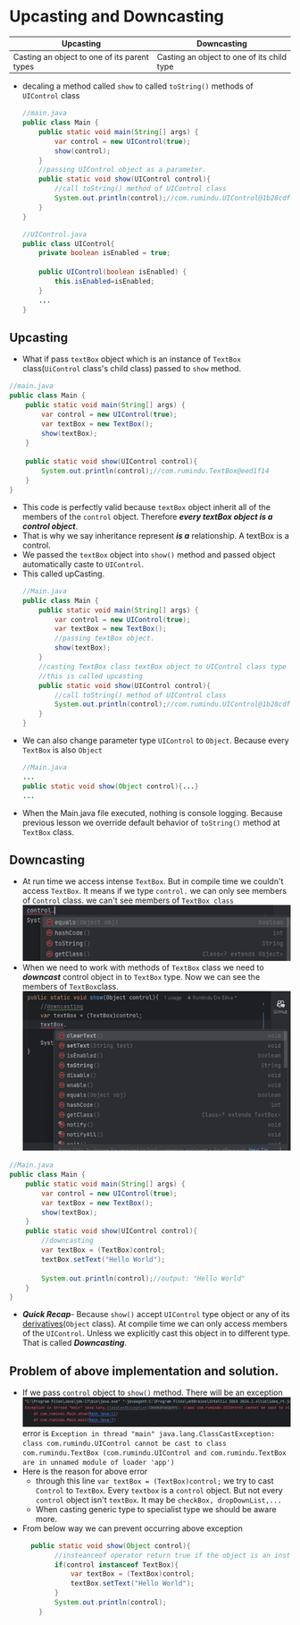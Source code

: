 # Upcasting and Downcasting
 
| Upcasting                                    | Downcasting                                |
| -------------------------------------------- | ------------------------------------------ |
| Casting an object to one of its parent types | Casting an object to one of its child type |
- decaling a method called `show` to called `toString()` methods of `UIControl` class
  ``` java 
  //main.java
  public class Main {
      public static void main(String[] args) {
          var control = new UIControl(true);
          show(control);
      }
      //passing UIControl object as a parameter.
      public static void show(UIControl control){
          //call toString() method of UIControl class
          System.out.println(control);//com.rumindu.UIControl@1b28cdfa
      }
  }
  ```

  ``` java 
  //UIControl.java
  public class UIControl{
      private boolean isEnabled = true;

      public UIControl(boolean isEnabled) {
          this.isEnabled=isEnabled;
      }
      ...
  }
  ```

## Upcasting
- What if pass `textBox` object which is an instance of `TextBox` class(`UiControl` class's child class) passed to `show` method.
``` java 
//main.java
public class Main {
    public static void main(String[] args) {
        var control = new UIControl(true);
        var textBox = new TextBox();
        show(textBox);
    }

    public static void show(UIControl control){
        System.out.println(control);//com.rumindu.TextBox@eed1f14
    }
}
```
- This code is perfectly valid because `textBox` object inherit all of the members of the `control` object. Therefore ***every textBox object is a control object***.
- That is why we say inheritance represent ***is a*** relationship. A textBox is a control.
- We passed the `textBox` object into `show()` method and passed object automatically caste to `UIControl`.
- This called upCasting.
  ``` java 
  //Main.java
  public class Main {
      public static void main(String[] args) {
          var control = new UIControl(true);
          var textBox = new TextBox();
          //passing textBox object.
          show(textBox);
      }
      //casting TextBox class textBox object to UIControl class type object
      //this is called upcasting
      public static void show(UIControl control){
          //call toString() method of UIControl class
          System.out.println(control);//com.rumindu.UIControl@1b28cdfa
      }
  }
  ```
- We can also change parameter type `UIControl` to `Object`. Because every `TextBox` is also `Object`
  ``` java
  //Main.java 
  ...
  public static void show(Object control){...}
  ...
  ```
- When the Main.java file executed, nothing is console logging. Because previous lesson we override default behavior of `toString()` method at `TextBox` class.

## Downcasting
- At run time we access intense `TextBox`. But in compile time we couldn't access `TextBox`. It means if we type `control.` we can only see members of `Control` class. we can't see members of `TextBox class`
  ![](assets/Pasted%20image%2020240714151250.png)
- When we need to work with methods of `TextBox` class we need to ***downcast*** control object in to `TextBox` type. Now we can see the members of `TextBox`class.
 ![](assets/Pasted%20image%2020240714152752.png)
``` java 
//Main.java
public class Main {
    public static void main(String[] args) {
        var control = new UIControl(true);
        var textBox = new TextBox();
        show(textBox);
    }
    public static void show(UIControl control){
        //downcasting
        var textBox = (TextBox)control;
        textBox.setText("Hello World");

        System.out.println(control);//output: "Hello World"
    }
}
```
- ***Quick Recap***-
	 Because `show()` accept `UIControl` type object or any of its [derivatives](https://learn.microsoft.com/en-us/dotnet/csharp/fundamentals/object-oriented/inheritance)(`Object` class). At compile time we can only access members of the `UIControl`. Unless we explicitly cast this object in to different type. That is called ***Downcasting***.
 
## Problem of above implementation and solution.
- If we pass `control` object to `show()` method. There will be an exception
  ![](assets/Pasted%20image%2020240714154923.png)
  error is `Exception in thread "main" java.lang.ClassCastException: class com.rumindu.UIControl cannot be cast to class com.rumindu.TextBox (com.rumindu.UIControl and com.rumindu.TextBox are in unnamed module of loader 'app')`
- Here is the reason for above error
	 - through this line `var textBox = (TextBox)control;` we try to cast `Control` to `TextBox`. Every `textbox` is a `control` object. But not every `control` object isn't `textBox`. It may be `checkBox, dropDownList,...`
	 - When casting generic type to specialist type we should be aware more.
- From below way we can prevent occurring above exception
  ``` java 
    public static void show(Object control){
          //insteanceof operator return true if the object is an instance of the specified type
          if(control instanceof TextBox){
              var textBox = (TextBox)control;
              textBox.setText("Hello World");
          }
          System.out.println(control);
      }
  ```
	 

